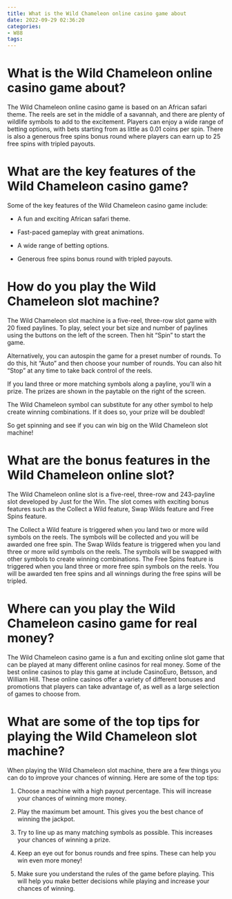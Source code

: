 ```yaml
---
title: What is the Wild Chameleon online casino game about
date: 2022-09-29 02:36:20
categories:
- W88
tags:
---
```



#  What is the Wild Chameleon online casino game about?

The Wild Chameleon online casino game is based on an African safari theme. The reels are set in the middle of a savannah, and there are plenty of wildlife symbols to add to the excitement. Players can enjoy a wide range of betting options, with bets starting from as little as 0.01 coins per spin. There is also a generous free spins bonus round where players can earn up to 25 free spins with tripled payouts.

# What are the key features of the Wild Chameleon casino game?

Some of the key features of the Wild Chameleon casino game include:

* A fun and exciting African safari theme.

* Fast-paced gameplay with great animations.

* A wide range of betting options.

* Generous free spins bonus round with tripled payouts.

#  How do you play the Wild Chameleon slot machine?

The Wild Chameleon slot machine is a five-reel, three-row slot game with 20 fixed paylines. To play, select your bet size and number of paylines using the buttons on the left of the screen. Then hit “Spin” to start the game.

Alternatively, you can autospin the game for a preset number of rounds. To do this, hit “Auto” and then choose your number of rounds. You can also hit “Stop” at any time to take back control of the reels.

If you land three or more matching symbols along a payline, you’ll win a prize. The prizes are shown in the paytable on the right of the screen.

The Wild Chameleon symbol can substitute for any other symbol to help create winning combinations. If it does so, your prize will be doubled!

So get spinning and see if you can win big on the Wild Chameleon slot machine!

#  What are the bonus features in the Wild Chameleon online slot?

The Wild Chameleon online slot is a five-reel, three-row and 243-payline slot developed by Just for the Win. The slot comes with exciting bonus features such as the Collect a Wild feature, Swap Wilds feature and Free Spins feature.

The Collect a Wild feature is triggered when you land two or more wild symbols on the reels. The symbols will be collected and you will be awarded one free spin. The Swap Wilds feature is triggered when you land three or more wild symbols on the reels. The symbols will be swapped with other symbols to create winning combinations. The Free Spins feature is triggered when you land three or more free spin symbols on the reels. You will be awarded ten free spins and all winnings during the free spins will be tripled.

#  Where can you play the Wild Chameleon casino game for real money?

The Wild Chameleon casino game is a fun and exciting online slot game that can be played at many different online casinos for real money. Some of the best online casinos to play this game at include CasinoEuro, Betsson, and William Hill. These online casinos offer a variety of different bonuses and promotions that players can take advantage of, as well as a large selection of games to choose from.

#  What are some of the top tips for playing the Wild Chameleon slot machine?

When playing the Wild Chameleon slot machine, there are a few things you can do to improve your chances of winning. Here are some of the top tips:

1. Choose a machine with a high payout percentage. This will increase your chances of winning more money.

2. Play the maximum bet amount. This gives you the best chance of winning the jackpot.

3. Try to line up as many matching symbols as possible. This increases your chances of winning a prize.

4. Keep an eye out for bonus rounds and free spins. These can help you win even more money!

5. Make sure you understand the rules of the game before playing. This will help you make better decisions while playing and increase your chances of winning.